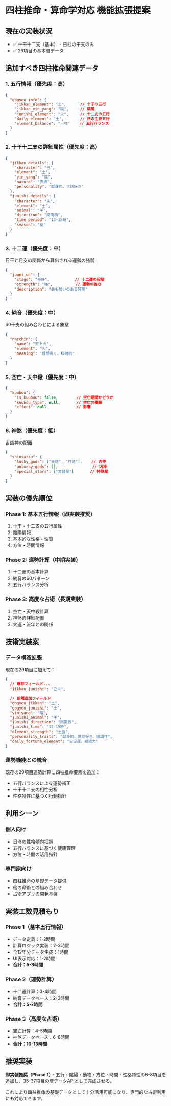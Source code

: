 # 四柱推命・算命学対応 機能拡張提案

## 現在の実装状況
- ✅ 十干十二支（基本） - 日柱の干支のみ
- ✅ 29項目の基本暦データ

## 追加すべき四柱推命関連データ

### 1. 五行情報（優先度：高）
```json
{
  "gogyou_info": {
    "jikkan_element": "土",      // 十干の五行
    "jikkan_yin_yang": "陰",     // 陰陽
    "junishi_element": "火",     // 十二支の五行
    "daily_element": "土",       // 日の主要五行
    "element_balance": "土強"    // 五行バランス
  }
}
```

### 2. 十干十二支の詳細属性（優先度：高）
```json
{
  "jikkan_details": {
    "character": "己",
    "element": "土",
    "yin_yang": "陰", 
    "nature": "田畑",
    "personality": "献身的、世話好き"
  },
  "junishi_details": {
    "character": "未",
    "element": "土",
    "animal": "羊",
    "direction": "南南西",
    "time_period": "13-15時",
    "season": "夏"
  }
}
```

### 3. 十二運（優先度：中）
日干と月支の関係から算出される運勢の強弱
```json
{
  "juuni_un": {
    "stage": "帝旺",           // 十二運の段階
    "strength": "強",          // 運勢の強さ
    "description": "最も勢いのある時期"
  }
}
```

### 4. 納音（優先度：中）
60干支の組み合わせによる象意
```json
{
  "nacchin": {
    "name": "天上火",
    "element": "火",
    "meaning": "理想高く、精神的"
  }
}
```

### 5. 空亡・天中殺（優先度：中）
```json
{
  "kuubou": {
    "is_kuubou": false,        // 空亡期間かどうか
    "kuubou_type": null,       // 空亡の種類
    "effect": null             // 影響
  }
}
```

### 6. 神煞（優先度：低）
吉凶神の配置
```json
{
  "shinsatsu": {
    "lucky_gods": ["天徳", "月徳"],    // 吉神
    "unlucky_gods": [],               // 凶神
    "special_stars": ["文昌星"]       // 特殊星
  }
}
```

## 実装の優先順位

### Phase 1: 基本五行情報（即実装推奨）
1. 十干・十二支の五行属性
2. 陰陽情報
3. 基本的な性格・性質
4. 方位・時間情報

### Phase 2: 運勢計算（中期実装）
1. 十二運の基本計算
2. 納音の60パターン
3. 五行バランス分析

### Phase 3: 高度な占術（長期実装）
1. 空亡・天中殺計算
2. 神煞の詳細配置
3. 大運・流年との関係

## 技術実装案

### データ構造拡張
現在の29項目に加えて：
```json
{
  // 既存フィールド...
  "jikkan_junishi": "己未",
  
  // 新規追加フィールド
  "gogyou_jikkan": "土",
  "gogyou_junishi": "土", 
  "yin_yang": "陰",
  "junishi_animal": "羊",
  "junishi_direction": "南南西",
  "junishi_time": "13-15時",
  "element_strength": "土強",
  "personality_traits": "献身的、世話好き、協調性",
  "daily_fortune_element": "安定運、継続力"
}
```

### 運勢機能との統合
既存の29項目運勢計算に四柱推命要素を追加：
- 五行バランスによる運勢補正
- 十干十二支の相性分析
- 性格特性に基づく行動指針

## 利用シーン

### 個人向け
- 日々の性格傾向把握
- 五行バランスに基づく健康管理
- 方位・時間の活用指針

### 専門家向け
- 四柱推命の基礎データ提供
- 他の命術との組み合わせ
- 占術アプリの開発基盤

## 実装工数見積もり

### Phase 1（基本五行情報）
- データ定義：1-2時間
- 計算ロジック実装：2-3時間
- 全12年分データ生成：1時間
- UI表示対応：1-2時間
- **合計：5-8時間**

### Phase 2（運勢計算）
- 十二運計算：3-4時間
- 納音データベース：2-3時間
- **合計：5-7時間**

### Phase 3（高度な占術）
- 空亡計算：4-5時間
- 神煞データベース：6-8時間
- **合計：10-13時間**

## 推奨実装

**即実装推奨（Phase 1）:**
五行・陰陽・動物・方位・時間・性格特性の6-8項目を追加し、35-37項目の暦データAPIとして完成させる。

これにより四柱推命の基礎データとして十分活用可能になり、専門的な占術利用にも対応できます。